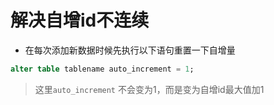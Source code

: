 # 解决自增id不连续

-   在每次添加新数据时候先执行以下语句重置一下自增量

```sql
alter table tablename auto_increment = 1;
```

> 这里`auto_increment` 不会变为1，而是变为自增id最大值加1
